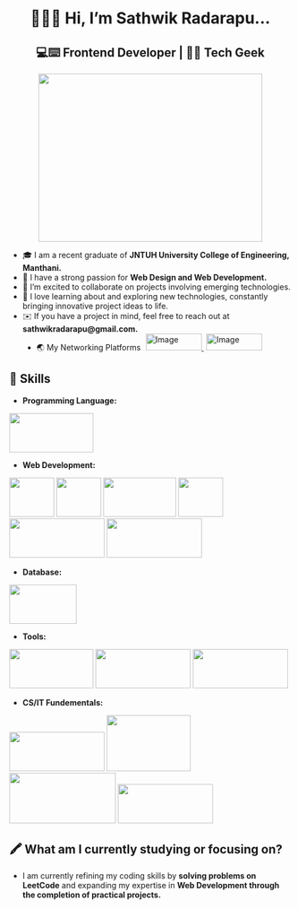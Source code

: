 <h1 align="center">
  👋🙋‍♂️ Hi, I’m Sathwik Radarapu...  
</h1>
<h2 align="center">💻⌨️ Frontend Developer | 🤖🌐 Tech Geek</h2>
<div align="center">
  <img src="https://user-images.githubusercontent.com/74038190/219923809-b86dc415-a0c2-4a38-bc88-ad6cf06395a8.gif"  width="400" height="300"/>
</div>
<ul>
  <li>🎓 I am a recent graduate of <b>JNTUH University College of Engineering, Manthani.</b></li>
  <li>🍃 I have a strong passion for <b>Web Design and Web Development.</b></li>
  <li>💖️ I’m excited to collaborate on projects involving emerging technologies.</li>
  <li>🐾 I love learning about and exploring new technologies, constantly bringing innovative project ideas to life.</li>
  <li>✉️ If you have a project in mind, feel free to reach out at <b>sathwikradarapu@gmail.com.</b></li>
  <li style="margin-left: 25px;">🌏 My Networking Platforms 
    <a href="https://www.linkedin.com/in/sathwik-radarapu-b9111a273/" target="_blank">
      <img src="https://freelogopng.com/images/all_img/1656958733linkedin-logo-png.png" alt="Image" width="100" height="30" style="margin-left: 5px;">
    </a>
    <a href="https://leetcode.com/u/Sathwik_Radarapu2933/" target="_blank">
      <img src="https://cdn.icon-icons.com/icons2/2530/PNG/512/leetcode_button_icon_151892.png" alt="Image" width="100" height="30" style="margin-left: 5px;">
    </a>
  </li>
</ul>
<h2>🌟 Skills</h2>
<ul>
  <li><b>Programming Language:</b></li>
</ul>
<img src="https://1000logos.net/wp-content/uploads/2020/08/Python-Logo.jpg" height="70" width="150"/>
<ul>
  <li><b>Web Development:</b></li>
</ul>
<div>
  <img src="https://upload.wikimedia.org/wikipedia/commons/thumb/6/61/HTML5_logo_and_wordmark.svg/512px-HTML5_logo_and_wordmark.svg.png" height="70" width="80"/>
  <img src="https://brandslogos.com/wp-content/uploads/images/large/css3-logo.png" height="70" width="80"/>
  <img src="https://www.brcline.com/wp-content/uploads/2016/01/bootstrap-logo.png" height="70" width="130"/>
  <img src="https://quintagroup.com/cms/js/js-image/javascript-logo.png/@@images/8c64c4b9-4e1c-4c26-9b5e-78d85e3130a9.png" height="70" width="80"/>
  <img src="https://ms314006.github.io/static/b7a8f321b0bbc07ca9b9d22a7a505ed5/97b31/React.jpg" height="70" width="170"/>
  <img src="https://typeofnan.dev/static/7d24a5049765ab5e2d535e571def080e/c1b63/redux.png" height="70" width="170"/>
</div>
<ul>
  <li><b>Database:</b></li>
</ul>
<img src="https://encrypted-tbn0.gstatic.com/images?q=tbn:ANd9GcTFPLXqRyw5PEl4ETnuzYuP5XhUI51sUdQzcg&s" height="70" width="120"/>
<ul>
  <li><b>Tools:</b></li>
</ul>
<div>
  <img src="https://dave.dev/images/blog/git-logo.jpg" height="70" width="150"/>
  <img src="https://encrypted-tbn0.gstatic.com/images?q=tbn:ANd9GcThOU4hIRB20Oy0barVYD6x4N8hQa5QOW7Www&s" height="70" width="170"/>
  <img src="https://upload.wikimedia.org/wikipedia/commons/thumb/b/b8/Netlify_logo.svg/1200px-Netlify_logo.svg.png" height="70" width="170"/>
</div>
<ul>
  <li><b>CS/IT Fundementals:</b></li>
</ul>
<div>
  <img src="https://png.pngtree.com/png-clipart/20230924/original/pngtree-database-administrator-dbms-software-data-center-admin-secure-system-vector-png-image_12671093.png" height="70" width="170"/>
  <img src="https://media.istockphoto.com/id/1334768190/vector/oop-object-oriented-programming-acronym.jpg?s=612x612&w=0&k=20&c=srCoPvK8egilkl5jeNNVq1dcjpggjEArb6xPagZIdP0=" height="100" width="150"/>
  <img src="https://t3.ftcdn.net/jpg/04/39/30/20/360_F_439302086_VnIX4490i451n9vkb5D7cnTA9yHmVeOq.jpg" height="90" width="190"/>
  <img src="https://studyopedia.com/wp-content/uploads/2017/04/computer-networking.png" height="70" width="170"/>
</div>
<h2>🖍️ What am I currently studying or focusing on?</h2>
<ul><li>I am currently refining my coding skills by <b>solving problems on LeetCode</b> and expanding my expertise in <b>Web Development through the completion of practical projects.</b></li></ul>
